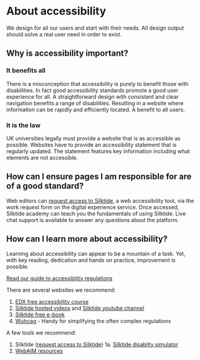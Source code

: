 # About accessibility

We design for all our users and start with their needs. All design output should solve a real user need in order to exist.

## Why is accessibility important?

### It benefits all

There is a misconception that accessibility is purely to benefit those with disabilities. In fact good accessibility standards promote a good user experience for all. A straightforward design with consistent and clear navigation benefits a range of disabilities.  Resulting in a website where information can be rapidly and efficiently located. A benefit to all users.

### It is the law

UK universities legally must provide a website that is as accessible as possible. Websites have to provide an accessibility statement that is  regularly updated. The statement features key information including what elements are not accessible.

## How can I ensure pages I am responsible for are of a good standard?

Web editors can [request access to Silktide](https://www.shu.ac.uk/digital-experience-service), a web accessibility tool, via the work request form on the digital experience service. Once accessed, Silktide academy can teach you the fundamentals of using Silktide. Live chat support is available to answer any questions about the platform.

## How can I learn more about accessibility?

Learning about accessibility can appear to be a mountain of a task. Yet, with key reading, dedication and hands on practice, improvement is possible. 

[Read our guide to accessibility regulations](accessibility-regulations)

There are several websites we recommend:    
1. [EDX free accessibility course](https://www.edx.org/course/web-accessibility-introduction)
2. [Silktide hosted videos](https://silktide.com/accessibility/videos/) and [Silktide youtube channel](https://www.youtube.com/user/silktide)
3. [Silktide free e-book](https://silktide.com/lp/free-ebook-accessibility-best-practices/)
4. [Wuhcag](https://www.wuhcag.com/) - Handy for simplifying the often complex regulations

A few tools we recommend:    
1. Silktide ([request access to Silktide](https://www.shu.ac.uk/digital-experience-service))
1a. [Silktide disabilty simulator](https://silktide.com/resources/toolbar/)
2. [WebAIM resources](https://webaim.org/resources/)
